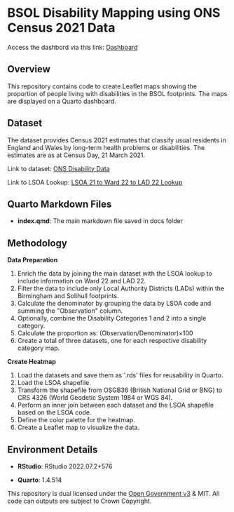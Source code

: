 # BSOL Disability Mapping using ONS Census 2021 Data
Access the dashbord via this link: [Dashboard](https://birmingham-and-solihull-ics.github.io/BSOL_Disability_Mapping/)

## Overview

This repository contains code to create Leaflet maps showing the proportion of people living with disabilities in the BSOL footprints. The maps are displayed on a Quarto dashboard. 

## Dataset

The dataset provides Census 2021 estimates that classify usual residents in England and Wales by long-term health problems or disabilities. The estimates are as at Census Day, 21 March 2021.

Link to dataset: [ONS Disability Data](https://www.ons.gov.uk/datasets/TS038/editions/2021/versions/3/filter-outputs/fe325de6-3443-47bf-be8d-3dcff4871406#get-data)

Link to LSOA Lookup: [LSOA 21 to Ward 22 to LAD 22 Lookup](https://www.data.gov.uk/dataset/19a01ab0-2111-4c29-8a89-a6dd14ba845c/lsoa-2021-to-electoral-ward-2022-to-lad-2022-best-fit-lookup-in-ew-v3)

## Quarto Markdown Files

* **index.qmd**: The main markdown file saved in docs folder

## Methodology

**Data Preparation**

1. Enrich the data by joining the main dataset with the LSOA lookup to include information on Ward 22 and LAD 22.
2. Filter the data to include only Local Authority Districts (LADs) within the Birmingham and Solihull footprints.
3. Calculate the denominator by grouping the data by LSOA code and summing the "Observation" column.
4. Optionally, combine the Disability Categories 1 and 2 into a single category.
5. Calculate the proportion as: (Observation/Denominator)×100
6. Create a total of three datasets, one for each respective disability category map.

**Create Heatmap**

1. Load the datasets and save them as '.rds' files for reusability in Quarto.
2. Load the LSOA shapefile.
3. Transform the shapefile from OSGB36 (British National Grid or BNG) to CRS 4326 (World Geodetic System 1984 or WGS 84).
4. Perform an inner join between each dataset and the LSOA shapefile based on the LSOA code.
5. Define the color palette for the heatmap.
6. Create a Leaflet map to visualize the data.

## Environment Details

* **RStudio**: RStudio 2022.07.2+576 

* **Quarto**: 1.4.514

This repository is dual licensed under the [Open Government v3]([https://www.nationalarchives.gov.uk/doc/open-government-licence/version/3/) & MIT. All code can outputs are subject to Crown Copyright.
